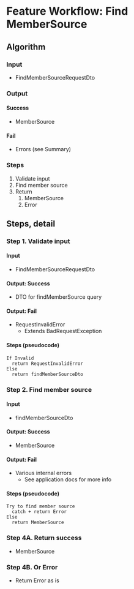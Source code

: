 # Feature Workflow: Find MemberSource

## Algorithm

### Input

- FindMemberSourceRequestDto

### Output

#### Success

- MemberSource

#### Fail

- Errors (see Summary)

### Steps

1. Validate input
2. Find member source
3. Return
   1. MemberSource
   2. Error

## Steps, detail

### Step 1. Validate input

#### Input

- FindMemberSourceRequestDto

#### Output: Success

- DTO for findMemberSource query

#### Output: Fail

- RequestInvalidError
  - Extends BadRequestException

#### Steps (pseudocode)

```
If Invalid
  return RequestInvalidError
Else
  return findMemberSourceDto
```

### Step 2. Find member source

#### Input

- findMemberSourceDto

#### Output: Success

- MemberSource

#### Output: Fail

- Various internal errors
  - See application docs for more info

#### Steps (pseudocode)

```
Try to find member source
  catch + return Error
Else
  return MemberSource
```

### Step 4A. Return success

- MemberSource

### Step 4B. Or Error

- Return Error as is
